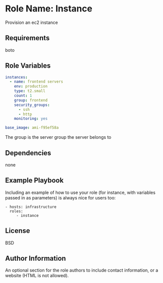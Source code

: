 Role Name: Instance
=========

Provision an ec2 instance

Requirements
------------

boto

Role Variables
--------------

```yaml
instances:
  - name: frontend servers
    env: production
    type: t2.small
    count: 1
    group: frontend
    security_groups:
      - ssh
      - http
    monitoring: yes

base_image: ami-f95ef58a
```

The group is the server group the server belongs to

Dependencies
------------

none

Example Playbook
----------------

Including an example of how to use your role (for instance, with variables passed in as parameters) is always nice for users too:

    - hosts: infrastructure
      roles:
         - instance

License
-------

BSD

Author Information
------------------

An optional section for the role authors to include contact information, or a website (HTML is not allowed).
